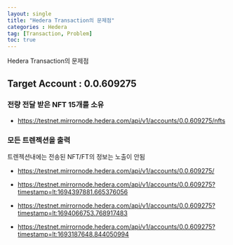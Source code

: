 ```yaml
---
layout: single
title: "Hedera Transaction의 문제점"
categories : Hedera
tag: [Transaction, Problem]
toc: true
---
```


Hedera Transaction의 문제점

## Target Account : 0.0.609275

### 전량 전달 받은 NFT 15개를 소유

- https://testnet.mirrornode.hedera.com/api/v1/accounts/0.0.609275/nfts

### 모든 트렌젝션을 출력

트렌젝션내에는 전송된 NFT/FT의 정보는 노출이 안됨
 
- https://testnet.mirrornode.hedera.com/api/v1/accounts/0.0.609275/

- https://testnet.mirrornode.hedera.com/api/v1/accounts/0.0.609275?timestamp=lt:1694397881.665376056

- https://testnet.mirrornode.hedera.com/api/v1/accounts/0.0.609275?timestamp=lt:1694066753.768917483

- https://testnet.mirrornode.hedera.com/api/v1/accounts/0.0.609275?timestamp=lt:1693187648.844050994

